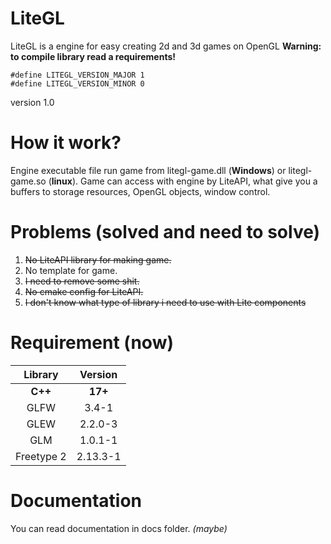 # LiteGL
LiteGL is a engine for easy creating 2d and 3d games on OpenGL
**Warning: to compile library read a requirements!**

```
#define LITEGL_VERSION_MAJOR 1
#define LITEGL_VERSION_MINOR 0
```
version 1.0 

# How it work?
Engine executable file run game from litegl-game.dll (**Windows**) or litegl-game.so (**linux**). Game can access with engine by LiteAPI, what give you a buffers to storage resources, OpenGL objects, window control.

# Problems (solved and need to solve)
1. ~~No LiteAPI library for making game.~~
2. No template for game.
3. ~~I need to remove some shit.~~
4. ~~No cmake config for LiteAPI.~~
5. ~~I don't know what type of library i need to use with Lite components~~

# Requirement (now)
|Library|Version|
|:-----:|:-----:|
|**C++**|**17+**|
|GLFW|3.4-1|
|GLEW|2.2.0-3|
|GLM|1.0.1-1|
|Freetype 2|2.13.3-1|

# Documentation 
You can read documentation in docs folder. *(maybe)*

